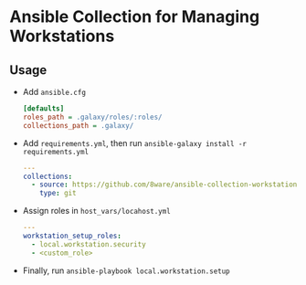 Ansible Collection for Managing Workstations
===


Usage
---

* Add `ansible.cfg`
  ```ini
  [defaults]
  roles_path = .galaxy/roles/:roles/
  collections_path = .galaxy/
  ```
* Add `requirements.yml`, then run `ansible-galaxy install -r requirements.yml`
  ```yaml
  ---
  collections:
    - source: https://github.com/8ware/ansible-collection-workstation.git
      type: git
  ```
* Assign roles in `host_vars/locahost.yml`
  ```yaml
  ---
  workstation_setup_roles:
    - local.workstation.security
    - <custom_role>
  ```
* Finally, run `ansible-playbook local.workstation.setup`
